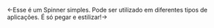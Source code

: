 <-Esse é um Spinner simples. Pode ser utilizado em diferentes tipos de aplicações. É só pegar e estilizar!->
